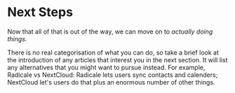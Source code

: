 # Next Steps

Now that all of that is out of the way, we can move on to _actually doing things_.

There is no real categorisation of what you can do, so take a brief look at the introduction of any articles that interest you in the next section. It will list any alternatives that you might want to pursue instead. For example, Radicale vs NextCloud: Radicale lets users sync contacts and calenders; NextCloud let's users do that plus an enormous number of other things.

